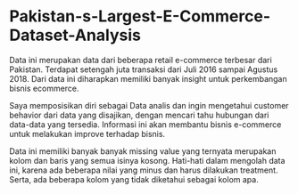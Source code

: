 # Pakistan-s-Largest-E-Commerce-Dataset-Analysis

Data ini merupakan data dari beberapa retail e-commerce terbesar dari Pakistan. Terdapat setengah juta transaksi dari Juli 2016 sampai Agustus 2018. Dari data ini diharapkan memiliki banyak insight untuk perkembangan bisnis ecommerce.

Saya memposisikan diri sebagai Data analis dan ingin mengetahui customer behavior dari data yang disajikan, dengan mencari tahu hubungan dari data-data yang tersedia. Informasi ini akan membantu bisnis e-commerce untuk melakukan improve terhadap bisnis.

Data ini memiliki banyak banyak missing value yang ternyata merupakan kolom dan baris yang semua isinya kosong. Hati-hati dalam mengolah data ini, karena ada beberapa nilai yang minus dan harus dilakukan treatment. Serta, ada beberapa kolom yang tidak diketahui sebagai kolom apa.


